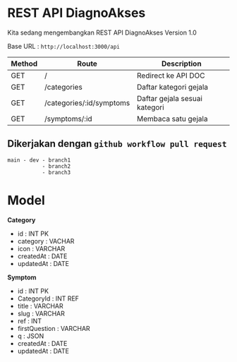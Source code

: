 # REST API DiagnoAkses

Kita sedang mengembangkan REST API DiagnoAkses Version 1.0

Base URL : `http://localhost:3000/api`

| Method | Route                   | Description                    |
| ------ | ------------------------ | ------------------------------|
| GET    | /                        | Redirect ke API DOC           |
| GET    | /categories              | Daftar kategori gejala        |
| GET    | /categories/:id/symptoms | Daftar gejala sesuai kategori |
| GET    | /symptoms/:id            | Membaca satu gejala           |


## Dikerjakan dengan `github workflow pull request`
```
main - dev - branch1 
           - branch2
           - branch3
```

# Model 

**Category**
- id : INT PK
- category : VACHAR
- icon : VARCHAR
- createdAt : DATE
- updatedAt : DATE

**Symptom**
- id : INT PK
- CategoryId : INT REF
- title : VARCHAR
- slug : VARCHAR
- ref : INT
- firstQuestion : VARCHAR
- q : JSON
- createdAt : DATE
- updatedAt : DATE